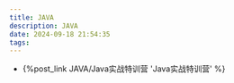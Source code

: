 ```yaml
---
title: JAVA
description: JAVA
date: 2024-09-18 21:54:35
tags:
---
```

- {%post_link JAVA/Java实战特训营 'Java实战特训营' %}